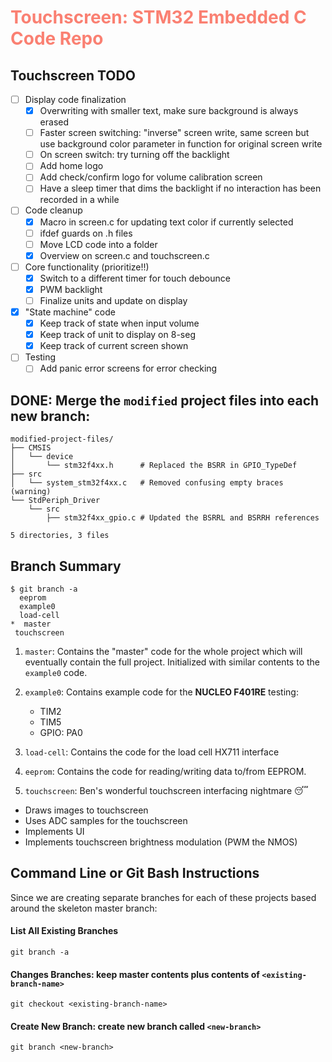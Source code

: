 <h1 style="color: salmon"> <b>Touchscreen</b>: STM32 Embedded C Code Repo </h1>

## **Touchscreen TODO**
- [ ] Display code finalization
  - [x] Overwriting with smaller text, make sure background is always erased
  - [ ] Faster screen switching: "inverse" screen write, same screen but use background color parameter in function for original screen write
  - [ ] On screen switch: try turning off the backlight
  - [ ] Add home logo
  - [ ] Add check/confirm logo for volume calibration screen
  - [ ] Have a sleep timer that dims the backlight if no interaction has been recorded in a while
- [ ] Code cleanup
  - [x] Macro in screen.c for updating text color if currently selected
  - [ ] ifdef guards on .h files
  - [ ] Move LCD code into a folder
  - [x] Overview on screen.c and touchscreen.c
- [ ] Core functionality (prioritize!!)
  - [x] Switch to a different timer for touch debounce
  - [x] PWM backlight
  - [ ] Finalize units and update on display
- [x] "State machine" code
  - [x] Keep track of state when input volume
  - [x] Keep track of unit to display on 8-seg
  - [x] Keep track of current screen shown
- [ ] Testing
  - [ ] Add panic error screens for error checking

## **DONE**: Merge the `modified` project files into each new branch:
```
modified-project-files/
├── CMSIS
│   └── device
│       └── stm32f4xx.h      # Replaced the BSRR in GPIO_TypeDef
├── src
│   └── system_stm32f4xx.c   # Removed confusing empty braces (warning)
└── StdPeriph_Driver
    └── src
        ├── stm32f4xx_gpio.c # Updated the BSRRL and BSRRH references

5 directories, 3 files
```


## **Branch Summary**
```
$ git branch -a
  eeprom
  example0
  load-cell
*  master
 touchscreen

```

1. `master`: Contains the "master" code for the whole project
which will eventually contain the full project. Initialized
with similar contents to the `example0` code.

2. `example0`: Contains example code for the **NUCLEO F401RE** testing:
    * TIM2
    * TIM5
    * GPIO: PA0

3. `load-cell`: Contains the code for the load cell HX711 interface

4. `eeprom`: Contains the code for reading/writing data to/from EEPROM.

5. `touchscreen`: Ben's wonderful touchscreen interfacing nightmare 😴
  * Draws images to touchscreen
  * Uses ADC samples for the touchscreen
  * Implements UI
  * Implements touchscreen brightness modulation (PWM the NMOS)


## **Command Line or Git Bash Instructions**
Since we are creating separate branches for each of these projects
based around the skeleton master branch:

#### **List All Existing Branches**
```
git branch -a
```

#### **Changes Branches**: keep master contents plus contents of `<existing-branch-name>`
```
git checkout <existing-branch-name>
```

#### **Create New Branch**: create new branch called `<new-branch>`
```
git branch <new-branch>
```